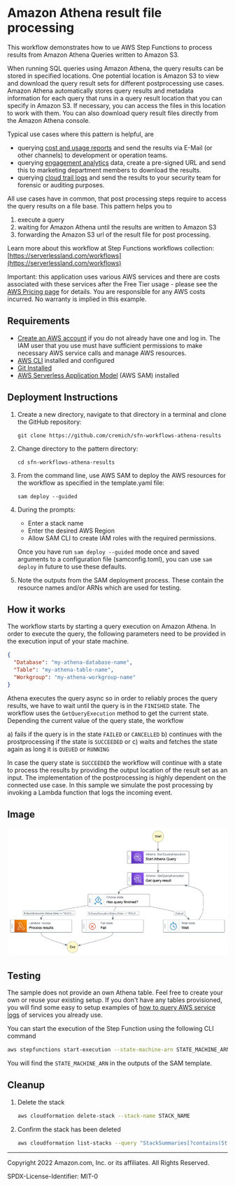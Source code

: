 # Amazon Athena result file processing

This workflow demonstrates how to ue AWS Step Functions to process results from Amazon Athena Queries written to Amazon S3.

When running SQL queries using Amazon Athena, the query results can be stored in specified locations. One potential location is Amazon S3 to view and download the query result sets for different postprocessing use cases. Amazon Athena automatically stores query results and metadata information for each query that runs in a query result location that you can specify in Amazon S3. If necessary, you can access the files in this location to work with them. You can also download query result files directly from the Amazon Athena console.

Typical use cases where this pattern is helpful, are

- querying [cost and usage reports](https://wellarchitectedlabs.com/cost/300_labs/300_automated_cur_query_and_email_delivery/) and send the results via E-Mail (or other channels) to development or operation teams.
- querying [engagement analytics](https://github.com/aws-samples/communication-developer-services-reference-architectures#federated-segmentation-with-amazon-athena) data, create a pre-signed URL and send this to marketing department members to download the results.
- querying [cloud trail logs](https://docs.aws.amazon.com/athena/latest/ug/cloudtrail-logs.html) and send the results to your security team for forensic or auditing purposes.

All use cases have in common, that post processing steps require to access the query results on a file base. This pattern helps you to

1. execute a query
2. waiting for Amazon Athena until the results are written to Amazon S3
3. forwarding the Amazon S3 url of the result file for post processing.

Learn more about this workflow at Step Functions workflows collection: [https://serverlessland.com/workflows](https://serverlessland.com/workflows)

Important: this application uses various AWS services and there are costs associated with these services after the Free Tier usage - please see the [AWS Pricing page](https://aws.amazon.com/pricing/) for details. You are responsible for any AWS costs incurred. No warranty is implied in this example.

## Requirements

- [Create an AWS account](https://portal.aws.amazon.com/gp/aws/developer/registration/index.html) if you do not already have one and log in. The IAM user that you use must have sufficient permissions to make necessary AWS service calls and manage AWS resources.
- [AWS CLI](https://docs.aws.amazon.com/cli/latest/userguide/install-cliv2.html) installed and configured
- [Git Installed](https://git-scm.com/book/en/v2/Getting-Started-Installing-Git)
- [AWS Serverless Application Model](https://docs.aws.amazon.com/serverless-application-model/latest/developerguide/serverless-sam-cli-install.html) (AWS SAM) installed

## Deployment Instructions

1. Create a new directory, navigate to that directory in a terminal and clone the GitHub repository:
   ```
   git clone https://github.com/cremich/sfn-workflows-athena-results
   ```
1. Change directory to the pattern directory:
   ```
   cd sfn-workflows-athena-results
   ```
1. From the command line, use AWS SAM to deploy the AWS resources for the workflow as specified in the template.yaml file:
   ```
   sam deploy --guided
   ```
1. During the prompts:

   - Enter a stack name
   - Enter the desired AWS Region
   - Allow SAM CLI to create IAM roles with the required permissions.

   Once you have run `sam deploy --guided` mode once and saved arguments to a configuration file (samconfig.toml), you can use `sam deploy` in future to use these defaults.

1. Note the outputs from the SAM deployment process. These contain the resource names and/or ARNs which are used for testing.

## How it works

The workflow starts by starting a query execution on Amazon Athena. In order to execute the query, the following parameters need to be provided in the execution input of your state machine.

```json
{
  "Database": "my-athena-database-name",
  "Table": "my-athena-table-name",
  "Workgroup": "my-athena-workgroup-name"
}
```

Athena executes the query async so in order to reliably proces the query results, we have to wait until the query is in the `FINISHED` state. The workflow uses the `GetQueryExecution` method to get the current state. Depending the current value of the query state, the workflow

a) fails if the query is in the state `FAILED` or `CANCELLED`
b) continues with the prostprocessing if the state is `SUCCEEDED` or
c) waits and fetches the state again as long it is `QUEUED` or `RUNNING`

In case the query state is `SUCCEEDED` the workflow will continue with a state to process the results by providing the output location of the result set as an input. The implementation of the postprocessing is highly dependent on the connected use case. In this sample we simulate the post processing by invoking a Lambda function that logs the incoming event.

## Image

![image](./resources/statemachine.png)

## Testing

The sample does not provide an own Athena table. Feel free to create your own or reuse your existing setup. If you don't have any tables provisioned, you will find some easy to setup examples of [how to query AWS service logs](https://docs.aws.amazon.com/athena/latest/ug/querying-AWS-service-logs.html) of services you already use.

You can start the execution of the Step Function using the following CLI command

```sh
aws stepfunctions start-execution --state-machine-arn STATE_MACHINE_ARN --input "{ \"Database\": \"my-athena-database-name\", \"Table\": \"my-athena-table-name\", \"Workgroup\": \"my-athena-workgroup-name\" }"
```

You will find the `STATE_MACHINE_ARN` in the outputs of the SAM template.

## Cleanup

1. Delete the stack
   ```bash
   aws cloudformation delete-stack --stack-name STACK_NAME
   ```
1. Confirm the stack has been deleted
   ```bash
   aws cloudformation list-stacks --query "StackSummaries[?contains(StackName,'STACK_NAME')].StackStatus"
   ```

---

Copyright 2022 Amazon.com, Inc. or its affiliates. All Rights Reserved.

SPDX-License-Identifier: MIT-0
